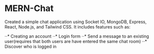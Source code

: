 # MERN-Chat

Created a simple chat application using Socket IO, MongoDB, Express, React, Node.js, and Tailwind CSS. It includes features such as:

⋅⋅* Creating an account 
⋅⋅* Login form 
⋅⋅* Send a message to an existing user(requires that both users are have entered the same chat room) 
⋅⋅* Discover who is logged in